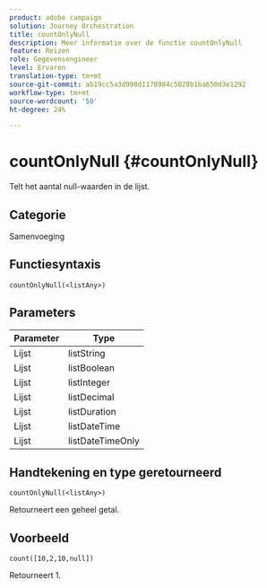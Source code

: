 ```yaml
---
product: adobe campaign
solution: Journey Orchestration
title: countOnlyNull
description: Meer informatie over de functie countOnlyNull
feature: Reizen
role: Gegevensengineer
level: Ervaren
translation-type: tm+mt
source-git-commit: ab19cc5a3d998d1178984c5028b1ba650d3e1292
workflow-type: tm+mt
source-wordcount: '50'
ht-degree: 24%

---
```



# countOnlyNull {#countOnlyNull}

Telt het aantal null-waarden in de lijst.

## Categorie

Samenvoeging

## Functiesyntaxis

`countOnlyNull(<listAny>)`

## Parameters

| Parameter | Type |
|-----------|------------------|
| Lijst | listString |
| Lijst | listBoolean |
| Lijst | listInteger |
| Lijst | listDecimal |
| Lijst | listDuration |
| Lijst | listDateTime |
| Lijst | listDateTimeOnly |

## Handtekening en type geretourneerd

`countOnlyNull(<listAny>)`

Retourneert een geheel getal.

## Voorbeeld

`count([10,2,10,null])`

Retourneert 1.
